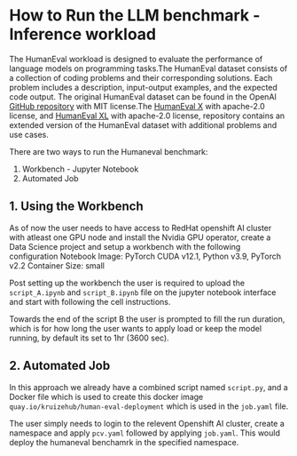 # How to Run the LLM benchmark - Inference workload

The HumanEval workload is designed to evaluate the performance of language models on programming tasks.The HumanEval dataset consists of a collection of coding problems and their corresponding solutions. Each problem includes a description, input-output examples, and the expected code output.
The original HumanEval dataset can be found in the OpenAI [GitHub repository](https://github.com/openai/human-eval) with MIT license.The [HumanEval X](https://huggingface.co/datasets/THUDM/humaneval-x) with apache-2.0 license, and [HumanEval XL](https://huggingface.co/datasets/FloatAI/humaneval-xl) with apache-2.0 license, repository contains an extended version of the HumanEval dataset with additional problems and use cases.

There are two ways to run the Humaneval benchmark:

1. Workbench - Jupyter Notebook
2. Automated Job

## 1. Using the Workbench

As of now the user needs to have access to RedHat openshift AI cluster with atleast one GPU node and install the Nvidia GPU operator, create a Data Science project and setup a workbench with the following configuration
Notebook Image: PyTorch
CUDA v12.1, Python v3.9, PyTorch v2.2
Container Size: small

Post setting up the workbench the user is required to upload the `script_A.ipynb` and `script_B.ipynb` file on the jupyter notebook interface and start with following the cell instructions.

Towards the end of the script B the user is prompted to fill the run duration, which is for how long the user wants to apply load or keep the model running, by default its set to 1hr (3600 sec).

## 2. Automated Job

In this approach we already have a combined script named `script.py`, and a Docker file which is used to create this docker image `quay.io/kruizehub/human-eval-deployment` which is used in the `job.yaml` file.

The user simply needs to login to the relevent Openshift AI cluster, create a namespace and apply `pcv.yaml` followed by applying `job.yaml`. This would deploy the humaneval benchamrk in the specified namespace.
